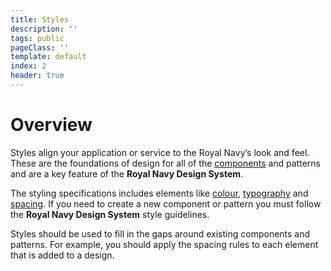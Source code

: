 ```yaml
---
title: Styles
description: ''
tags: public
pageClass: ''
template: default
index: 2
header: true
---
```


# Overview
Styles align your application or service to the Royal Navy’s look and feel. These are the foundations of design for all of the [components](/components) and patterns and are a key feature of the **Royal Navy Design System**.

The styling specifications includes elements like [colour](/styles/colours), [typography](/styles/typography) and [spacing](/styles/spacing). If you need to create a new component or pattern you must follow the **Royal Navy Design System** style guidelines.

Styles should be used to fill in the gaps around existing components and patterns. For example, you should apply the spacing rules to each element that is added to a design.
